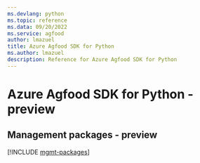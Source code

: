 ```yaml
---
ms.devlang: python
ms.topic: reference
ms.data: 09/20/2022
ms.service: agfood
author: lmazuel
title: Azure Agfood SDK for Python
ms.author: lmazuel
description: Reference for Azure Agfood SDK for Python
---
```

# Azure Agfood SDK for Python - preview

## Management packages - preview
[!INCLUDE [mgmt-packages](agfood-mgmt-index.md)]